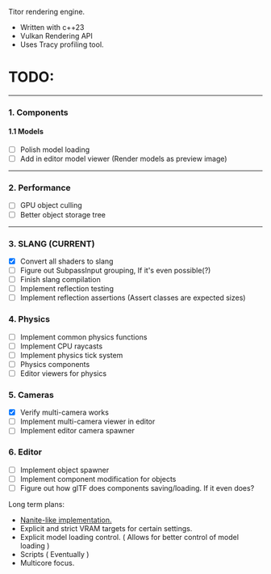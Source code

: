 Titor rendering engine.

- Written with c++23
- Vulkan Rendering API
- Uses Tracy profiling tool.

# TODO:

---

### 1. Components

#### 1.1 Models

- [ ] Polish model loading
- [ ] Add in editor model viewer (Render models as preview image)

---

### 2. Performance

- [ ] GPU object culling
- [ ] Better object storage tree

---

### 3. SLANG (CURRENT)

- [x] Convert all shaders to slang
- [ ] Figure out SubpassInput grouping, If it's even possible(?)
- [ ] Finish slang compilation
- [ ] Implement reflection testing
- [ ] Implement reflection assertions (Assert classes are expected sizes)

### 4. Physics

- [ ] Implement common physics functions
- [ ] Implement CPU raycasts
- [ ] Implement physics tick system
- [ ] Physics components
- [ ] Editor viewers for physics

### 5. Cameras

- [x] Verify multi-camera works
- [ ] Implement multi-camera viewer in editor
- [ ] Implement editor camera spawner

### 6. Editor

- [ ] Implement object spawner
- [ ] Implement component modification for objects
- [ ] Figure out how glTF does components saving/loading. If it even does?

Long term plans:
- [Nanite-like implementation.](https://dev.epicgames.com/documentation/en-us/unreal-engine/nanite-virtualized-geometry-in-unreal-engine?application_version=5.0)
- Explicit and strict VRAM targets for certain settings.
- Explicit model loading control. ( Allows for better control of model loading )
- Scripts ( Eventually )
- Multicore focus.
